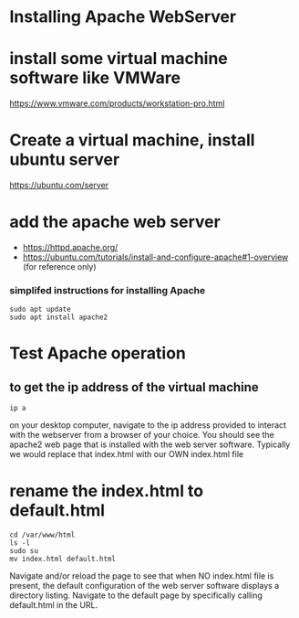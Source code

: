 # Installing Apache WebServer

# install some virtual machine software like VMWare
https://www.vmware.com/products/workstation-pro.html

# Create a virtual machine, install ubuntu server
https://ubuntu.com/server

# add the apache web server
- https://httpd.apache.org/
- https://ubuntu.com/tutorials/install-and-configure-apache#1-overview (for reference only)


### simplifed instructions for installing Apache

```
sudo apt update
sudo apt install apache2
```

# Test Apache operation

## to get the ip address of the virtual machine
```
ip a
```

on your desktop computer, navigate to the ip address provided to interact with the webserver from a browser of your choice.
You should see the apache2 web page that is installed with the web server software. Typically we would replace that index.html
with our OWN index.html file

# rename the index.html to default.html
```
cd /var/www/html
ls -l
sudo su
mv index.html default.html
```

Navigate and/or reload the page to see that when NO index.html file is present, the default configuration of the web server software displays a directory listing. Navigate to the default page by specifically calling default.html in the URL.

